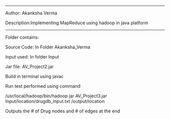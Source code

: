 **************************************************
Author: Akanksha Verma



Description:Implementing MapReduce using hadoop in java platform
****************************************************


Folder contains:

Source Code: In Folder Akanksha_Verma 

Input used: In folder Input

Jar file: AV_Project2.jar

Build in terminal using javac

Run test performed using command

/usr/local/hadoop/bin/hadoop jar AV_Project3.jar Input/location/drugdb_input.txt /output/location
 
Outputs the # of Drug nodes and # of edges at the end
